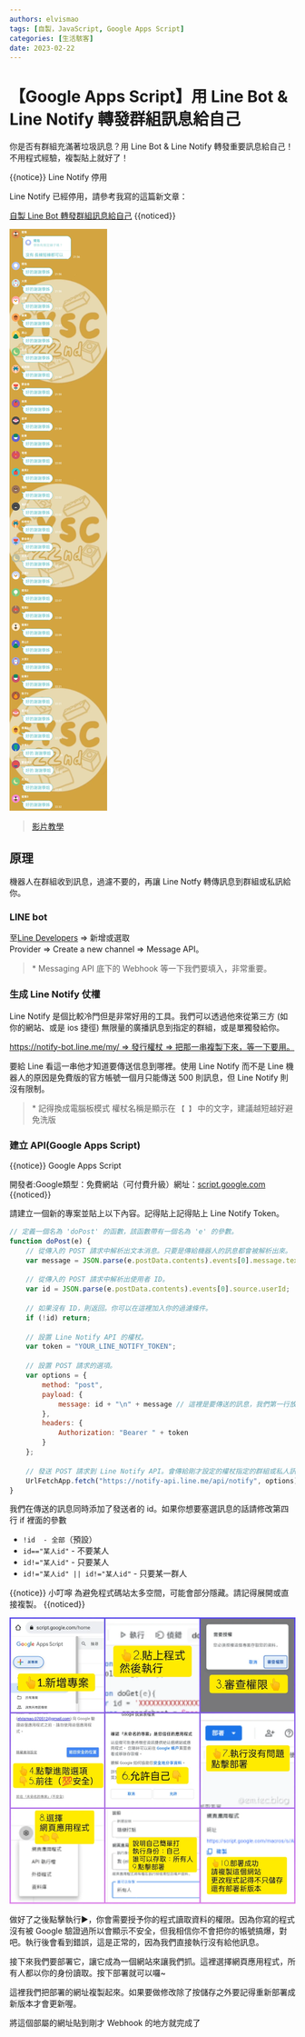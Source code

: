 ```yaml
---
authors: elvismao
tags: [自製，JavaScript, Google Apps Script]
categories: [生活駭客]
date: 2023-02-22
---
```


# 【Google Apps Script】用 Line Bot & Line Notify 轉發群組訊息給自己

你是否有群組充滿著垃圾訊息？用 Line Bot & Line Notify 轉發重要訊息給自己！不用程式經驗，複製貼上就好了！

{{notice}} Line Notify 停用

Line Notify 已經停用，請參考我寫的這篇新文章：

[自製 Line Bot 轉發群組訊息給自己](https://emtech.cc/p/line-forward/) {{noticed}}

![某群組充斥著垃圾訊息](line2notify-why.webp)

> [影片教學](https://www.instagram.com/reel/Cp9kNc9DWK1/)

## 原理

機器人在群組收到訊息，過濾不要的，再讓 Line Notfy 轉傳訊息到群組或私訊給你。

### LINE bot

至[Line Developers](https://developers.line.biz/console/) => 新增或選取 Provider => Create a new channel => Message API。

> \* Messaging API 底下的 Webhook 等一下我們要填入，非常重要。

### 生成 Line Notify 仗權

Line Notify 是個比較冷門但是非常好用的工具。我們可以透過他來從第三方 (如你的網站、或是 ios 捷徑) 無限量的廣播訊息到指定的群組，或是單獨發給你。

https://notify-bot.line.me/my/ => 發行權杖 => 把那一串複製下來，等一下要用。

要給 Line 看這一串他才知道要傳送信息到哪裡。使用 Line Notify 而不是 Line 機器人的原因是免費版的官方帳號一個月只能傳送 500 則訊息，但 Line Notify 則沒有限制。

> \* 記得換成電腦板模式 權杖名稱是顯示在 `【 】` 中的文字，建議越短越好避免洗版

### 建立 API(Google Apps Script)

{{notice}} Google Apps Script

開發者:Google類型：免費網站（可付費升級）網址：[script.google.com](https://script.google.com) {{noticed}}

請建立一個新的專案並貼上以下內容。記得貼上記得貼上 Line Notify Token。

```js
// 定義一個名為 'doPost' 的函數，該函數帶有一個名為 'e' 的參數。
function doPost(e) {
	// 從傳入的 POST 請求中解析出文本消息。只要是傳給機器人的訊息都會被解析出來。
	var message = JSON.parse(e.postData.contents).events[0].message.text;

	// 從傳入的 POST 請求中解析出使用者 ID。
	var id = JSON.parse(e.postData.contents).events[0].source.userId;

	// 如果沒有 ID，則返回。你可以在這裡加入你的過濾條件。
	if (!id) return;

	// 設置 Line Notify API 的權杖。
	var token = "YOUR_LINE_NOTIFY_TOKEN";

	// 設置 POST 請求的選項。
	var options = {
		method: "post",
		payload: {
			message: id + "\n" + message // 這裡是要傳送的訊息，我們第一行放了發送者的 id，第二行放了訊息本身。可以自行修改。
		},
		headers: {
			Authorization: "Bearer " + token
		}
	};

	// 發送 POST 請求到 Line Notify API。會傳給剛才設定的權杖指定的群組或私人訊息。
	UrlFetchApp.fetch("https://notify-api.line.me/api/notify", options);
}
```

我們在傳送的訊息同時添加了發送者的 id。如果你想要塞選訊息的話請修改第四行 if 裡面的參數

- `!id  - 全部`（預設）
- `id=="某人id"` - 不要某人
- `id!="某人id"` - 只要某人
- `id!="某人id" || id!="某人id"` - 只要某一群人

{{notice}} 小叮嚀 為避免程式碼站太多空間，可能會部分隱藏。請記得展開或直接複製。 {{noticed}}

![Google Apps Script 快速教學](/static/img/gas.webp)

做好了之後點擊執行▶️，你會需要授予你的程式讀取資料的權限。因為你寫的程式沒有被 Google 驗證過所以會顯示不安全，但我相信你不會把你的帳號搞爆，對吧。執行後會看到錯誤，這是正常的，因為我們直接執行沒有給他訊息。

接下來我們要部署它，讓它成為一個網站來讓我們抓。這裡選擇網頁應用程式，所有人都以你的身份讀取。按下部署就可以囉~

這裡我們把部署的網址複製起來。如果要做修改除了按儲存之外要記得重新部署成新版本才會更新喔。

將這個部屬的網址貼到剛才 Webhook 的地方就完成了
